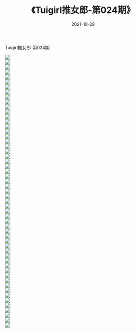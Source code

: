 ﻿---
layout: post
title:  《Tuigirl推女郎-第024期》
date:   2021-10-28
img: http://imgx.orgx.ga/漏D/网络美图/2021/Tuigirl推女郎-第024期/000.jpg
categories: [美女, 清纯, 唯美]
---

Tuigirl推女郎-第024期

  ![](http://imgx.orgx.ga/漏D/网络美图/2021/Tuigirl推女郎-第024期/001.jpg) <br> ![](http://imgx.orgx.ga/漏D/网络美图/2021/Tuigirl推女郎-第024期/002.jpg) <br> ![](http://imgx.orgx.ga/漏D/网络美图/2021/Tuigirl推女郎-第024期/003.jpg) <br> ![](http://imgx.orgx.ga/漏D/网络美图/2021/Tuigirl推女郎-第024期/004.jpg) <br> ![](http://imgx.orgx.ga/漏D/网络美图/2021/Tuigirl推女郎-第024期/005.jpg) <br> ![](http://imgx.orgx.ga/漏D/网络美图/2021/Tuigirl推女郎-第024期/006.jpg) <br> ![](http://imgx.orgx.ga/漏D/网络美图/2021/Tuigirl推女郎-第024期/007.jpg) <br> ![](http://imgx.orgx.ga/漏D/网络美图/2021/Tuigirl推女郎-第024期/008.jpg) <br> ![](http://imgx.orgx.ga/漏D/网络美图/2021/Tuigirl推女郎-第024期/009.jpg) <br> ![](http://imgx.orgx.ga/漏D/网络美图/2021/Tuigirl推女郎-第024期/010.jpg) <br> ![](http://imgx.orgx.ga/漏D/网络美图/2021/Tuigirl推女郎-第024期/011.jpg) <br> ![](http://imgx.orgx.ga/漏D/网络美图/2021/Tuigirl推女郎-第024期/012.jpg) <br> ![](http://imgx.orgx.ga/漏D/网络美图/2021/Tuigirl推女郎-第024期/013.jpg) <br> ![](http://imgx.orgx.ga/漏D/网络美图/2021/Tuigirl推女郎-第024期/014.jpg) <br> ![](http://imgx.orgx.ga/漏D/网络美图/2021/Tuigirl推女郎-第024期/015.jpg) <br> ![](http://imgx.orgx.ga/漏D/网络美图/2021/Tuigirl推女郎-第024期/016.jpg) <br> ![](http://imgx.orgx.ga/漏D/网络美图/2021/Tuigirl推女郎-第024期/017.jpg) <br> ![](http://imgx.orgx.ga/漏D/网络美图/2021/Tuigirl推女郎-第024期/018.jpg) <br> ![](http://imgx.orgx.ga/漏D/网络美图/2021/Tuigirl推女郎-第024期/019.jpg) <br> ![](http://imgx.orgx.ga/漏D/网络美图/2021/Tuigirl推女郎-第024期/020.jpg) <br> ![](http://imgx.orgx.ga/漏D/网络美图/2021/Tuigirl推女郎-第024期/021.jpg) <br> ![](http://imgx.orgx.ga/漏D/网络美图/2021/Tuigirl推女郎-第024期/022.jpg) <br> ![](http://imgx.orgx.ga/漏D/网络美图/2021/Tuigirl推女郎-第024期/023.jpg) <br> ![](http://imgx.orgx.ga/漏D/网络美图/2021/Tuigirl推女郎-第024期/024.jpg) <br> ![](http://imgx.orgx.ga/漏D/网络美图/2021/Tuigirl推女郎-第024期/025.jpg) <br> ![](http://imgx.orgx.ga/漏D/网络美图/2021/Tuigirl推女郎-第024期/026.jpg) <br> ![](http://imgx.orgx.ga/漏D/网络美图/2021/Tuigirl推女郎-第024期/027.jpg) <br> ![](http://imgx.orgx.ga/漏D/网络美图/2021/Tuigirl推女郎-第024期/028.jpg) <br> ![](http://imgx.orgx.ga/漏D/网络美图/2021/Tuigirl推女郎-第024期/029.jpg) <br> ![](http://imgx.orgx.ga/漏D/网络美图/2021/Tuigirl推女郎-第024期/030.jpg) <br> ![](http://imgx.orgx.ga/漏D/网络美图/2021/Tuigirl推女郎-第024期/031.jpg) <br> ![](http://imgx.orgx.ga/漏D/网络美图/2021/Tuigirl推女郎-第024期/032.jpg) <br> ![](http://imgx.orgx.ga/漏D/网络美图/2021/Tuigirl推女郎-第024期/033.jpg) <br> ![](http://imgx.orgx.ga/漏D/网络美图/2021/Tuigirl推女郎-第024期/034.jpg) <br> ![](http://imgx.orgx.ga/漏D/网络美图/2021/Tuigirl推女郎-第024期/035.jpg) <br> ![](http://imgx.orgx.ga/漏D/网络美图/2021/Tuigirl推女郎-第024期/036.jpg) <br> ![](http://imgx.orgx.ga/漏D/网络美图/2021/Tuigirl推女郎-第024期/037.jpg) <br> ![](http://imgx.orgx.ga/漏D/网络美图/2021/Tuigirl推女郎-第024期/038.jpg) <br> ![](http://imgx.orgx.ga/漏D/网络美图/2021/Tuigirl推女郎-第024期/039.jpg) <br> ![](http://imgx.orgx.ga/漏D/网络美图/2021/Tuigirl推女郎-第024期/040.jpg) <br> ![](http://imgx.orgx.ga/漏D/网络美图/2021/Tuigirl推女郎-第024期/041.jpg) <br> ![](http://imgx.orgx.ga/漏D/网络美图/2021/Tuigirl推女郎-第024期/042.jpg) <br> ![](http://imgx.orgx.ga/漏D/网络美图/2021/Tuigirl推女郎-第024期/043.jpg) <br> ![](http://imgx.orgx.ga/漏D/网络美图/2021/Tuigirl推女郎-第024期/044.jpg) <br> ![](http://imgx.orgx.ga/漏D/网络美图/2021/Tuigirl推女郎-第024期/045.jpg) <br> ![](http://imgx.orgx.ga/漏D/网络美图/2021/Tuigirl推女郎-第024期/046.jpg) <br> ![](http://imgx.orgx.ga/漏D/网络美图/2021/Tuigirl推女郎-第024期/047.jpg) <br> ![](http://imgx.orgx.ga/漏D/网络美图/2021/Tuigirl推女郎-第024期/048.jpg) <br> ![](http://imgx.orgx.ga/漏D/网络美图/2021/Tuigirl推女郎-第024期/049.jpg) <br> ![](http://imgx.orgx.ga/漏D/网络美图/2021/Tuigirl推女郎-第024期/050.jpg) <br> ![](http://imgx.orgx.ga/漏D/网络美图/2021/Tuigirl推女郎-第024期/051.jpg) <br> ![](http://imgx.orgx.ga/漏D/网络美图/2021/Tuigirl推女郎-第024期/052.jpg) <br> ![](http://imgx.orgx.ga/漏D/网络美图/2021/Tuigirl推女郎-第024期/053.jpg) <br> ![](http://imgx.orgx.ga/漏D/网络美图/2021/Tuigirl推女郎-第024期/054.jpg) <br> ![](http://imgx.orgx.ga/漏D/网络美图/2021/Tuigirl推女郎-第024期/055.jpg) <br>